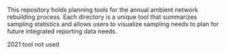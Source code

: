 This repository holds planning tools for the annual ambient network rebuilding process. Each directory is a unique tool that summarizes sampling statistics and allows users to visualize sampling needs to plan for future integrated reporting data needs.

2021 tool not used
